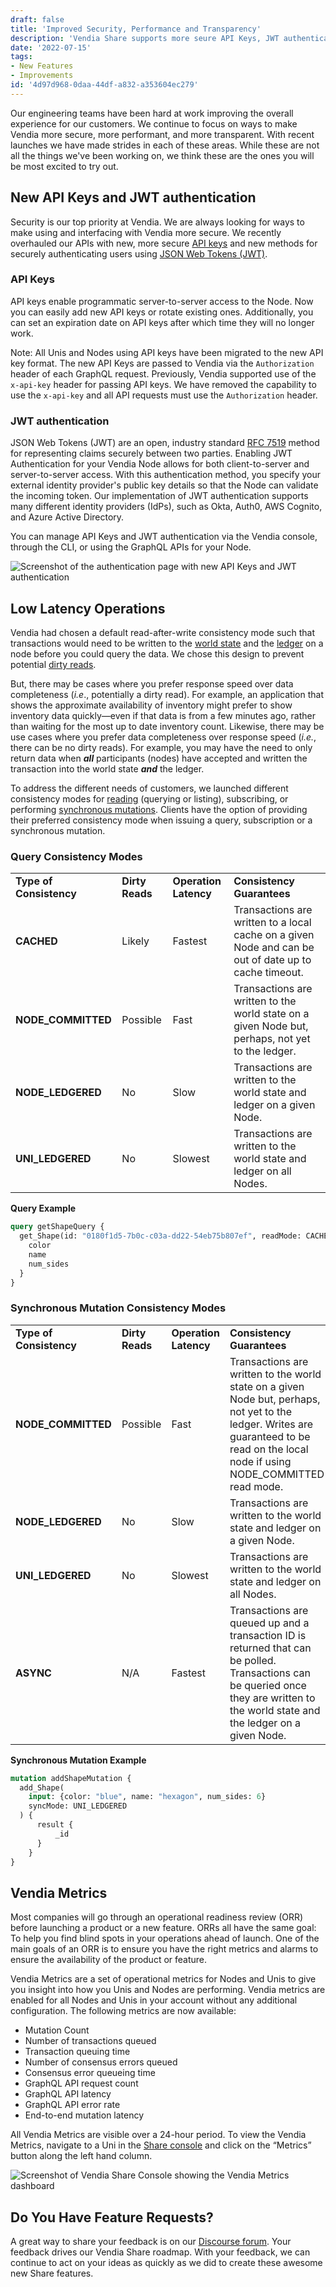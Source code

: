 ```yaml
---
draft: false
title: 'Improved Security, Performance and Transparency'
description: 'Vendia Share supports more seure API Keys, JWT authentication, low latency operations, and Vendia Metrics.'
date: '2022-07-15'
tags:
- New Features
- Improvements
id: '4d97d968-0daa-44df-a832-a353604ec279'
---
```


Our engineering teams have been hard at work improving the overall experience for our customers. We continue to focus on ways to make Vendia more secure, more performant, and more transparent. With recent launches we have made strides in each of these areas. While these are not all the things we've been working on, we think these are the ones you will be most excited to try out. 

## New API Keys and JWT authentication

Security is our top priority at Vendia. We are always looking for ways to make using and interfacing with Vendia more secure. We recently overhauled our APIs with new, more secure [API keys](https://www.vendia.com/docs/share/node-authentication#api-keys) and new methods for securely authenticating users using [JSON Web Tokens (JWT)](https://www.vendia.com/docs/share/node-authentication#jwt-authentication). 

### API Keys

API keys enable programmatic server-to-server access to the Node. Now you can easily add new API keys or rotate existing ones. Additionally, you can set an expiration date on API keys after which time they will no longer work. 

Note: All Unis and Nodes using API keys have been migrated to the new API key format. The new API Keys are passed to Vendia via the `Authorization` header of each GraphQL request. Previously, Vendia supported use of the `x-api-key` header for passing API keys. We have removed the capability to use the `x-api-key` and all API requests must use the `Authorization` header. 

### JWT authentication

JSON Web Tokens (JWT) are an open, industry standard [RFC 7519](https://datatracker.ietf.org/doc/html/rfc7519) method for representing claims securely between two parties. Enabling JWT Authentication for your Vendia Node allows for both client-to-server and server-to-server access. With this authentication method, you specify your external identity provider's public key details so that the Node can validate the incoming token. Our implementation of JWT authentication supports many different identity providers (IdPs), such as Okta, Auth0, AWS Cognito, and Azure Active Directory.

You can manage API Keys and JWT authentication via the Vendia console, through the CLI, or using the GraphQL APIs for your Node. 

![Screenshot of the authentication page with new API Keys and JWT authentication](https://d24nhiikxn5jns.cloudfront.net/optimized/user-images.githubusercontent.com..92179243..179299961-a80f9f6d-473b-41a3-8730-1153dca7a24e.png)

## Low Latency Operations

Vendia had chosen a default read-after-write consistency mode such that transactions would need to be written to the [world state](https://www.vendia.com/docs/share/terms-and-definitions#world-state) and the [ledger](https://www.vendia.com/docs/share/terms-and-definitions#ledger) on a node before you could query the data. We chose this design to prevent potential [dirty reads](https://www.vendia.com/docs/share/graphql#read-modes-for-queries).

But, there may be cases where you prefer response speed over data completeness (_i.e_., potentially a dirty read). For example, an application that shows the approximate availability of inventory might prefer to show inventory data quickly—even if that data is from a few minutes ago, rather than waiting for the most up to date inventory count. Likewise, there may be use cases where you prefer data completeness over response speed (_i.e._, there can be no dirty reads). For example, you may have the need to only return data when **_all_** participants (nodes) have accepted and written the transaction into the world state **_and_** the ledger.

To address the different needs of customers, we launched different consistency modes for [reading](https://www.vendia.com/docs/share/graphql#read-modes-for-queries) (querying or listing), subscribing, or performing [synchronous mutations](https://www.vendia.com/docs/share/graphql#sync-modes-for-mutations). Clients have the option of providing their preferred consistency mode when issuing a query, subscription or a synchronous mutation.

### Query Consistency Modes

<table>
  <tr>
    <td><strong>Type of Consistency</strong></td>
    <td><strong>Dirty Reads</strong></td>
    <td><strong>Operation Latency</strong></td>
    <td><strong>Consistency Guarantees</strong></td>
  </tr>
  <tr>
    <td><strong>CACHED</strong></td>
    <td>Likely</td>
    <td>Fastest</td>
    <td>Transactions are written to a local cache on a given Node and can be out of date up to cache timeout.</td>
  </tr>
  <tr>
    <td><strong>NODE_COMMITTED</strong></td>
    <td>Possible</td>
    <td>Fast</td>
    <td>Transactions are written to the world state on a given Node but, perhaps, not yet to the ledger.</td>
  </tr>
  <tr>
    <td><strong>NODE_LEDGERED</strong></td>
    <td>No</td>
    <td>Slow</td>
    <td>Transactions are written to the world state and ledger on a given Node.</td>
  </tr>
  <tr>
    <td><strong>UNI_LEDGERED</strong></td>
    <td>No</td>
    <td>Slowest</td>
    <td>Transactions are written to the world state and ledger on all Nodes.</td>
  </tr>
</table>

**Query Example**

```graphql
query getShapeQuery {
  get_Shape(id: "0180f1d5-7b0c-c03a-dd22-54eb75b807ef", readMode: CACHED) {
    color
    name
    num_sides
  }
}
```

### Synchronous Mutation Consistency Modes

<table>
  <tr>
    <td><strong>Type of Consistency</strong></td>
    <td><strong>Dirty Reads</strong></td>
    <td><strong>Operation Latency</strong></td>
    <td><strong>Consistency Guarantees</strong></td>
  </tr>
  <tr>
    <td><strong>NODE_COMMITTED</strong></td>
    <td>Possible</td>
    <td>Fast</td>
    <td>Transactions are written to the world state on a given Node but, perhaps, not yet to the ledger. Writes are guaranteed to be read on the local node if using NODE_COMMITTED read mode.</td>
  </tr>
  <tr>
    <td><strong>NODE_LEDGERED</strong></td>
    <td>No</td>
    <td>Slow</td>
    <td>Transactions are written to the world state and ledger on a given Node.</td>
  </tr>
  <tr>
    <td><strong>UNI_LEDGERED</strong></td>
    <td>No</td>
    <td>Slowest</td>
    <td>Transactions are written to the world state and ledger on all Nodes.</td>
  </tr>
  <tr>
    <td><strong>ASYNC</strong></td>
    <td>N/A</td>
    <td>Fastest</td>
    <td>Transactions are queued up and a transaction ID is returned that can be polled. Transactions can be queried once they are written to the world state and the ledger on a given Node.</td>
  </tr>
</table>

**Synchronous Mutation Example**

```graphql
mutation addShapeMutation {
  add_Shape(
    input: {color: "blue", name: "hexagon", num_sides: 6}
    syncMode: UNI_LEDGERED
  ) {
      result {
          _id
      }
    }
}
```

## Vendia Metrics

Most companies will go through an operational readiness review (ORR) before launching a product or a new feature. ORRs all have the same goal: To help you find blind spots in your operations ahead of launch. One of the main goals of an ORR is to ensure you have the right metrics and alarms to ensure the availability of the product or feature.

Vendia Metrics are a set of operational metrics for Nodes and Unis to give you insight into how you Unis and Nodes are performing. Vendia metrics are enabled for all Nodes and Unis in your account without any additional configuration. The following metrics are now available:

* Mutation Count
* Number of transactions queued
* Transaction queuing time
* Number of consensus errors queued
* Consensus error queueing time
* GraphQL API request count
* GraphQL API latency
* GraphQL API error rate
* End-to-end mutation latency

All Vendia Metrics are visible over a 24-hour period. To view the Vendia Metrics, navigate to a Uni in the [Share console](https://share.vendia.net) and click on the “Metrics” button along the left hand column.

![Screenshot of Vendia Share Console showing the Vendia Metrics dashboard](https://d24nhiikxn5jns.cloudfront.net/optimized/user-images.githubusercontent.com..92179243..179299554-7b1e1d08-653c-4ec4-91ff-105e4b84d61b.png)

## Do You Have Feature Requests?

A great way to share your feedback is on our [Discourse forum](https://community.vendia.net/c/features-requests/2). Your feedback drives our Vendia Share roadmap. With your feedback, we can continue to act on your ideas as quickly as we did to create these awesome new Share features.
